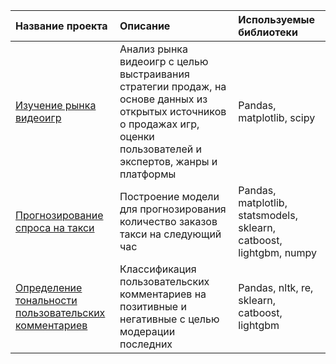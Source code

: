 |Название проекта|Описание|Используемые библиотеки|
|:---------------|:-------|:----------------------|
|[Изучение рынка видеоигр](https://github.com/Zanger91/projects_data_science/tree/master/project_videogames_market)| Анализ рынка видеоигр с целью выстраивания стратегии продаж, на основе данных из открытых источников о продажах игр, оценки пользователей и экспертов, жанры и платформы |Pandas, matplotlib, scipy|
|[Прогнозирование спроса на такси](https://github.com/Zanger91/projects_data_science/tree/master/project_taxi)|Построение модели для прогнозирования количество заказов такси на следующий час|Pandas, matplotlib, statsmodels, sklearn, catboost, lightgbm, numpy|
|[Определение тональности пользовательских комментариев](https://github.com/Zanger91/projects_data_science/tree/master/project_sentiment_analysis)|Классификация пользовательских комментариев на позитивные и негативные с целью модерации последних|Pandas, nltk, re, sklearn, catboost, lightgbm|
